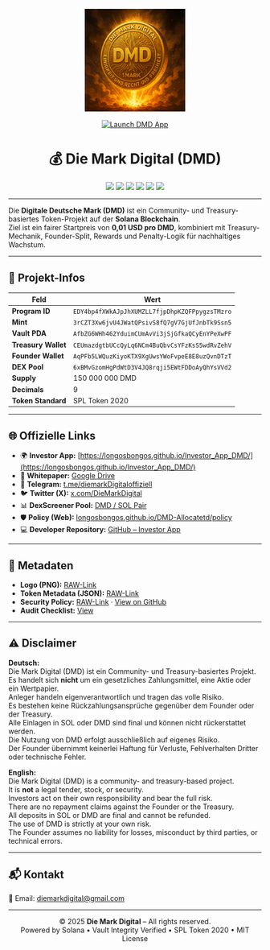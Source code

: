 <p align="center">
  <img src="https://raw.githubusercontent.com/LongosBongos/DMD-Allocatetd/main/DMD.png" alt="Die Mark Digital Logo" width="200"/>
</p>

<p align="center">
  <a href="https://longosbongos.github.io/Investor_App_DMD/">
    <img src="https://img.shields.io/badge/🚀_Launch_Investor_App-Gold?style=for-the-badge&logo=solana&logoColor=white&color=d4af37" alt="Launch DMD App"/>
  </a>
</p>

<h1 align="center">💰 Die Mark Digital (DMD)</h1>

<p align="center">
  <a href="https://solana.com"><img src="https://img.shields.io/badge/Blockchain-Solana-14f195?logo=solana&logoColor=white" /></a>
  <a href="https://spl.solana.com/token"><img src="https://img.shields.io/badge/SPL-Token%202020-yellow" /></a>
  <img src="https://img.shields.io/badge/Status-Live-brightgreen" />
  <a href="LICENSE"><img src="https://img.shields.io/badge/License-MIT-blue.svg" /></a>
  <a href="https://github.com/LongosBongos/DMD-Allocatetd/blob/main/AUDIT_CHECKLIST.md"><img src="https://img.shields.io/badge/Audit-Pre_Check_Passed-success" /></a>
  <a href="https://longosbongos.github.io/DMD-Allocatetd/policy"><img src="https://img.shields.io/badge/Vault-Verified-blue" /></a>
</p>

---

Die **Digitale Deutsche Mark (DMD)** ist ein Community- und Treasury-basiertes Token-Projekt auf der **Solana Blockchain**.  
Ziel ist ein fairer Startpreis von **0,01 USD pro DMD**, kombiniert mit Treasury-Mechanik, Founder-Split, Rewards und Penalty-Logik für nachhaltiges Wachstum.

---

## 🔑 Projekt-Infos

| Feld | Wert |
|------|------|
| **Program ID** | `EDY4bp4fXWkAJpJhXUMZLL7fjpDhpKZQFPpygzsTMzro` |
| **Mint** | `3rCZT3Xw6jvU4JWatQPsivS8fQ7gV7GjUfJnbTk9Ssn5` |
| **Vault PDA** | `AfbZG6WHh462YduimCUmAvVi3jSjGfkaQCyEnYPeXwPF` |
| **Treasury Wallet** | `CEUmazdgtbUCcQyLq6NCm4BuQbvCsYFzKsS5wdRvZehV` |
| **Founder Wallet** | `AqPFb5LWQuzKiyoKTX9XgUwsYWoFvpeE8E8uzQvnDTzT` |
| **DEX Pool** | `6xBMvGzomHgPdWtD3V4JQ8rqji5EWtFDDoAyQhYsVVd2` |
| **Supply** | 150 000 000 DMD |
| **Decimals** | 9 |
| **Token Standard** | SPL Token 2020 |

---

## 🌐 Offizielle Links

- 🌍 **Investor App:** [https://longosbongos.github.io/Investor_App_DMD/](https://longosbongos.github.io/Investor_App_DMD/)
- 🧾 **Whitepaper:** [Google Drive](https://drive.google.com/file/d/1-wT6aRG2XvMPJoQLEmnFLNpjnS9RB5mH/view)
- 📱 **Telegram:** [t.me/diemarkDigitaloffiziell](https://t.me/diemarkDigitaloffiziell)
- 🐦 **Twitter (X):** [x.com/DieMarkDigital](https://x.com/DieMarkDigital)
- 📊 **DexScreener Pool:** [DMD / SOL Pair](https://dexscreener.com/solana/6xBMvGzomHgPdWtD3V4JQ8rqji5EWtFDDoAyQhYsVVd2)
- 🛡️ **Policy (Web):** [longosbongos.github.io/DMD-Allocatetd/policy](https://longosbongos.github.io/DMD-Allocatetd/policy)
- 💻 **Developer Repository:** [GitHub – Investor App](https://github.com/LongosBongos/Investor_App_DMD)

---

## 📄 Metadaten

- **Logo (PNG):** [RAW-Link](https://raw.githubusercontent.com/LongosBongos/DMD-Allocatetd/main/DMD.png)  
- **Token Metadata (JSON):** [RAW-Link](https://raw.githubusercontent.com/LongosBongos/DMD-Allocatetd/main/metadata.json)  
- **Security Policy:** [RAW-Link](https://raw.githubusercontent.com/LongosBongos/DMD-Allocatetd/main/security.txt) · [View on GitHub](https://github.com/LongosBongos/DMD-Allocatetd/blob/main/security.txt)  
- **Audit Checklist:** [View](https://github.com/LongosBongos/DMD-Allocatetd/blob/main/AUDIT_CHECKLIST.md)

---

## ⚠️ Disclaimer

**Deutsch:**  
Die Mark Digital (DMD) ist ein Community- und Treasury-basiertes Projekt.  
Es handelt sich **nicht** um ein gesetzliches Zahlungsmittel, eine Aktie oder ein Wertpapier.  
Anleger handeln eigenverantwortlich und tragen das volle Risiko.  
Es bestehen keine Rückzahlungsansprüche gegenüber dem Founder oder der Treasury.  
Alle Einlagen in SOL oder DMD sind final und können nicht rückerstattet werden.  
Die Nutzung von DMD erfolgt ausschließlich auf eigenes Risiko.  
Der Founder übernimmt keinerlei Haftung für Verluste, Fehlverhalten Dritter oder technische Fehler.  

**English:**  
Die Mark Digital (DMD) is a community- and treasury-based project.  
It is **not** a legal tender, stock, or security.  
Investors act on their own responsibility and bear the full risk.  
There are no repayment claims against the Founder or the Treasury.  
All deposits in SOL or DMD are final and cannot be refunded.  
The use of DMD is strictly at your own risk.  
The Founder assumes no liability for losses, misconduct by third parties, or technical errors.  

---

## 📬 Kontakt
📧 Email: [diemarkdigital@gmail.com](mailto:diemarkdigital@gmail.com)

---

<p align="center">
  © 2025 <b>Die Mark Digital</b> – All rights reserved.<br/>
  Powered by Solana • Vault Integrity Verified • SPL Token 2020 • MIT License
</p>
